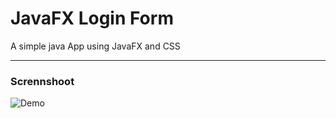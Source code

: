 # JavaFX Login Form
  A simple java App using JavaFX and CSS
  ***
### Scrennshoot
 ![Demo](./JavaFX-Login-Form/src/images/Login.PNG)
